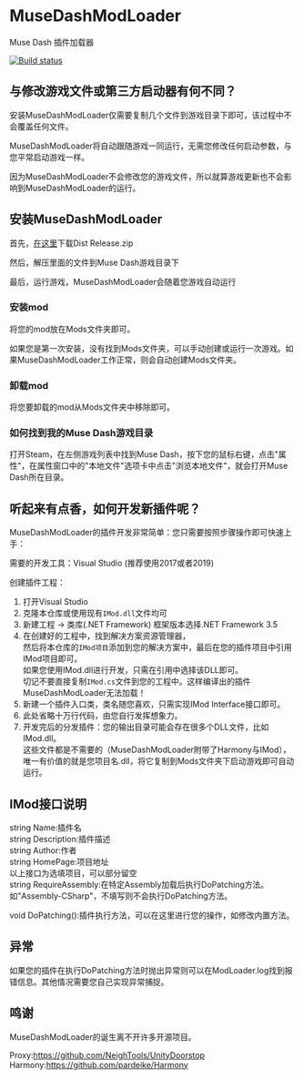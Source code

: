 # MuseDashModLoader
Muse Dash 插件加载器

[![Build status](https://ci.appveyor.com/api/projects/status/x6u9uqyk0cvrnoa5?svg=true)](https://ci.appveyor.com/project/mo10/musedashmodloader)

## 与修改游戏文件或第三方启动器有何不同？

安装MuseDashModLoader仅需要复制几个文件到游戏目录下即可，该过程中不会覆盖任何文件。

MuseDashModLoader将自动跟随游戏一同运行，无需您修改任何启动参数，与您平常启动游戏一样。

因为MuseDashModLoader不会修改您的游戏文件，所以就算游戏更新也不会影响到MuseDashModLoader的运行。

## 安装MuseDashModLoader

首先，[在这里](https://ci.appveyor.com/project/mo10/musedashmodloader/build/artifacts)下载Dist Release.zip

然后，解压里面的文件到Muse Dash游戏目录下

最后，运行游戏，MuseDashModLoader会随着您游戏自动运行

### 安装mod

将您的mod放在Mods文件夹即可。

如果您是第一次安装，没有找到Mods文件夹，可以手动创建或运行一次游戏。如果MuseDashModLoader工作正常，则会自动创建Mods文件夹。

### 卸载mod

将您要卸载的mod从Mods文件夹中移除即可。

### 如何找到我的Muse Dash游戏目录

打开Steam，在左侧游戏列表中找到Muse Dash，按下您的鼠标右键，点击"属性"，在属性窗口中的"本地文件"选项卡中点击"浏览本地文件"，就会打开Muse Dash所在目录。

## 听起来有点香，如何开发新插件呢？

MuseDashModLoader的插件开发非常简单：您只需要按照步骤操作即可快速上手：

需要的开发工具：Visual Studio (推荐使用2017或者2019)

创建插件工程：

1. 打开Visual Studio
2. 克隆本仓库或使用现有`IMod.dll`文件均可
3. 新建工程 -> 类库(.NET Framework) 框架版本选择.NET Framework 3.5
4. 在创建好的工程中，找到解决方案资源管理器，  
然后将本仓库的`IMod项目`添加到您的解决方案中，最后在您的插件项目中引用IMod项目即可。  
如果您使用IMod.dll进行开发，只需在引用中选择该DLL即可。  
切记不要直接复制`IMod.cs`文件到您的工程中。这样编译出的插件MuseDashModLoader无法加载！
5. 新建一个插件入口类，类名随您喜欢，只需实现IMod Interface接口即可。
6. 此处省略十万行代码，由您自行发挥想象力。
7. 开发完后的分发插件：您的输出目录可能会存在很多个DLL文件，比如IMod.dll。  
这些文件都是不需要的（MuseDashModLoader附带了Harmony与IMod），唯一有价值的就是您项目名.dll，将它复制到Mods文件夹下启动游戏即可自动运行。

## IMod接口说明

string Name:插件名  
string Description:插件描述  
string Author:作者  
string HomePage:项目地址  
以上接口为选填项目，可以部分留空  
string RequireAssembly:在特定Assembly加载后执行DoPatching方法。  
如"Assembly-CSharp"，不填写则不会执行DoPatching方法。

void DoPatching():插件执行方法，可以在这里进行您的操作，如修改内置方法。

## 异常

如果您的插件在执行DoPatching方法时抛出异常则可以在ModLoader.log找到报错信息。其他情况需要您自己实现异常捕捉。

## 鸣谢

MuseDashModLoader的诞生离不开许多开源项目。

Proxy:https://github.com/NeighTools/UnityDoorstop  
Harmony:https://github.com/pardeike/Harmony

